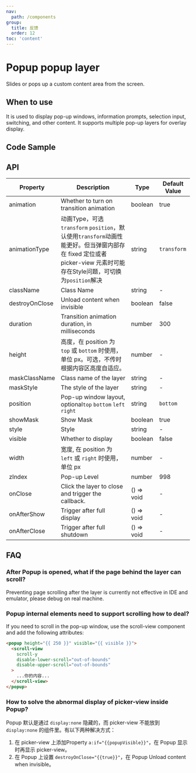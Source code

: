 ```yaml
---
nav:
  path: /components
group:
  title: 反馈
  order: 12
toc: 'content'
---
```


# Popup popup layer

Slides or pops up a custom content area from the screen.

## When to use

It is used to display pop-up windows, information prompts, selection input, switching, and other content. It supports multiple pop-up layers for overlay display.

## Code Sample

<code src='../../demo/pages/Popup/index'></code>

## API

| Property           | Description                                                                                                                                                              | Type       | Default Value      |
| -------------- | ----------------------------------------------------------------------------------------------------------------------------------------------------------------- | ---------- | ----------- |
| animation      | Whether to turn on transition animation                                                                                                                                                  | boolean    | true        |
| animationType  | 动画Type，可选`transform` `position`，默认使用`transform`动画性能更好。但当弹窗内部存在 fixed 定位或者 picker-view 元素时可能存在Style问题，可切换为`position`解决 | string     | `transform` |
| className      | Class Name                                                                                                                                                              | string     | -           |
| destroyOnClose | Unload content when invisible                                                                                                                                                  | boolean    | false       |
| duration       | Transition animation duration, in milliseconds                                                                                                                                            | number     | 300         |
| height         | 高度，在 position 为 `top` 或 `bottom` 时使用，单位 px。可选，不传时根据内容区高度自适应。                                                                        | number     | -           |
| maskClassName  | Class name of the layer                                                                                                                                                        | string     | -           |
| maskStyle      | The style of the layer                                                                                                                                                        | string     | -           |
| position       | Pop-up window layout, optional`top` `bottom` `left` `right`                                                                                                                       | string     | `bottom`    |
| showMask       | Show Mask                                                                                                                                                      | boolean    | true        |
| style          | Style                                                                                                                                                              | string     | -           |
| visible        | Whether to display                                                                                                                                                          | boolean    | false       |
| width          | 宽度, 在 position 为 `left` 或 `right` 时使用，单位 px                                                                                                            | number     | -           |
| zIndex         | Pop-up Level                                                                                                                                                          | number     | 998         |
| onClose        | Click the layer to close and trigger the callback.                                                                                                                                            | () => void | -           |
| onAfterShow    | Trigger after full display                                                                                                                                                    | () => void | -           |
| onAfterClose   | Trigger after full shutdown                                                                                                                                                    | () => void | -           |

## FAQ

### After Popup is opened, what if the page behind the layer can scroll?

Preventing page scrolling after the layer is currently not effective in IDE and emulator, please debug on real machine.

### Popup internal elements need to support scrolling how to deal?

If you need to scroll in the pop-up window, use the scroll-view component and add the following attributes:

```html
<popup height="{{ 250 }}" visible="{{ visible }}">
  <scroll-view
    scroll-y
    disable-lower-scroll="out-of-bounds"
    disable-upper-scroll="out-of-bounds"
  >
    ...你的内容...
  </scroll-view>
</popup>
```

### How to solve the abnormal display of picker-view inside Popup?

Popup 默认是通过 `display:none` 隐藏的，而 picker-view 不能放到 `display:none` 的组件里。有以下两种解决方式：

1. 在 picker-view 上添加Property `a:if="{{popupVisible}}"`，在 Popup 显示时再显示 picker-view。
2. 在 Popup 上设置 `destroyOnClose="{{true}}"`，在 Popup Unload content when invisible。
